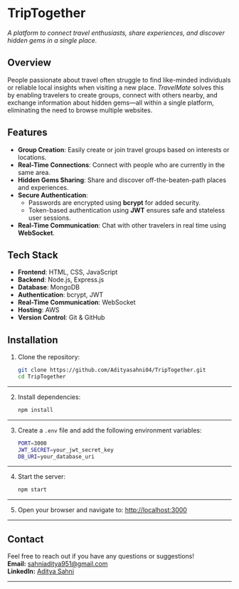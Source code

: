 # **TripTogether**  
*A platform to connect travel enthusiasts, share experiences, and discover hidden gems in a single place.*

## **Overview**  
People passionate about travel often struggle to find like-minded individuals or reliable local insights when visiting a new place. *TravelMate* solves this by enabling travelers to create groups, connect with others nearby, and exchange information about hidden gems—all within a single platform, eliminating the need to browse multiple websites.

## **Features**  
- **Group Creation**: Easily create or join travel groups based on interests or locations.  
- **Real-Time Connections**: Connect with people who are currently in the same area.  
- **Hidden Gems Sharing**: Share and discover off-the-beaten-path places and experiences.  
- **Secure Authentication**:  
  - Passwords are encrypted using **bcrypt** for added security.  
  - Token-based authentication using **JWT** ensures safe and stateless user sessions.  
- **Real-Time Communication**: Chat with other travelers in real time using **WebSocket**.

## **Tech Stack**  
- **Frontend**: HTML, CSS, JavaScript  
- **Backend**: Node.js, Express.js  
- **Database**: MongoDB
- **Authentication**: bcrypt, JWT  
- **Real-Time Communication**: WebSocket  
- **Hosting**: AWS 
- **Version Control**: Git & GitHub

## **Installation**  
1. Clone the repository:
   ```bash
   git clone https://github.com/Adityasahni04/TripTogether.git
   cd TripTogether
   ```

---

2. Install dependencies:
   ```bash
   npm install
   ```

---

3. Create a `.env` file and add the following environment variables:
   ```bash
   PORT=3000
   JWT_SECRET=your_jwt_secret_key
   DB_URI=your_database_uri
   ```

---

4. Start the server:
   ```bash
   npm start
   ```

---

5. Open your browser and navigate to:
   [http://localhost:3000](http://localhost:3000)

---

## **Contact**  
Feel free to reach out if you have any questions or suggestions!  
**Email:** [sahniaditya951@gmail.com](mailto:sahniaditya951@gmail.com)  
**LinkedIn:** [Aditya Sahni](https://www.linkedin.com/in/adityasahni04/)  

---
